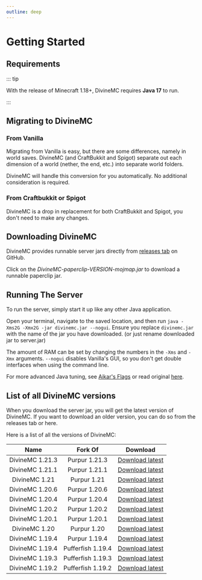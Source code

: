 ```yaml
---
outline: deep
---
```


# Getting Started

## Requirements

::: tip

With the release of Minecraft 1.18+, DivineMC requires **Java 17** to run.

:::

## Migrating to DivineMC

### From Vanilla

Migrating from Vanilla is easy, but there are some differences, namely in world saves. DivineMC (and
CraftBukkit and Spigot) separate out each dimension of a world (nether, the end, etc.) into separate
world folders.

DivineMC will handle this conversion for you automatically. No additional consideration is required.

### From Craftbukkit or Spigot

DivineMC is a drop in replacement for both CraftBukkit and Spigot, you don't need to make any changes.

## Downloading DivineMC

DivineMC provides runnable server jars directly from [releases tab](https://github.com/DivineMC/DivineMC/releases/latest) on GitHub.

Click on the _DivineMC-paperclip-VERSION-mojmap.jar_ to download a runnable paperclip jar.

## Running The Server

To run the server, simply start it up like any other Java application.

Open your terminal, navigate to the saved location, and then run
`java -Xms2G -Xmx2G -jar divinemc.jar --nogui`. Ensure you replace `divinemc.jar` with the name of the jar
you have downloaded. (or just rename downloaded jar to server.jar)

The amount of RAM can be set by changing the numbers in the `-Xms` and `-Xmx` arguments. `--nogui`
disables Vanilla's GUI, so you don't get double interfaces when using the command line.

For more advanced Java tuning, see [Aikar's Flags](https://docs.papermc.io/paper/aikars-flags) or read original [here](https://aikar.co/2018/07/02/tuning-the-jvm-g1gc-garbage-collector-flags-for-minecraft/).

## List of all DivineMC versions

When you download the server jar, you will get the latest version of DivineMC. If you want to download an older version, you can do so from the releases tab or here.

Here is a list of all the versions of DivineMC:

|      Name       |      Fork Of      |                                      Download                                      |
| :-------------: | :---------------: | :--------------------------------------------------------------------------------: |
| DivineMC 1.21.3 |   Purpur 1.21.3   | [Download latest](https://github.com/DivineMC/DivineMC/releases/tag/latest-1.21.3) |
| DivineMC 1.21.1 |   Purpur 1.21.1   | [Download latest](https://github.com/DivineMC/DivineMC/releases/tag/latest-1.21.1) |
|  DivineMC 1.21  |    Purpur 1.21    |  [Download latest](https://github.com/DivineMC/DivineMC/releases/tag/latest-1.21)  |
| DivineMC 1.20.6 |   Purpur 1.20.6   | [Download latest](https://github.com/DivineMC/DivineMC/releases/tag/latest-1.20.6) |
| DivineMC 1.20.4 |   Purpur 1.20.4   | [Download latest](https://github.com/DivineMC/DivineMC/releases/tag/latest-1.20.4) |
| DivineMC 1.20.2 |   Purpur 1.20.2   | [Download latest](https://github.com/DivineMC/DivineMC/releases/tag/latest-1.20.2) |
| DivineMC 1.20.1 |   Purpur 1.20.1   | [Download latest](https://github.com/DivineMC/DivineMC/releases/tag/latest-1.20.1) |
|  DivineMC 1.20  |    Purpur 1.20    |  [Download latest](https://github.com/DivineMC/DivineMC/releases/tag/latest-1.20)  |
| DivineMC 1.19.4 |   Purpur 1.19.4   | [Download latest](https://github.com/DivineMC/DivineMC/releases/tag/latest-1.19.4) |
| DivineMC 1.19.4 | Pufferfish 1.19.4 |  [Download latest](https://github.com/DivineMC/DivineMC/releases/tag/release-109)  |
| DivineMC 1.19.3 | Pufferfish 1.19.3 | [Download latest](https://github.com/DivineMC/DivineMC/releases/tag/latest-1.19.3) |
| DivineMC 1.19.2 | Pufferfish 1.19.2 | [Download latest](https://github.com/DivineMC/DivineMC/releases/tag/latest-1.19.2) |
